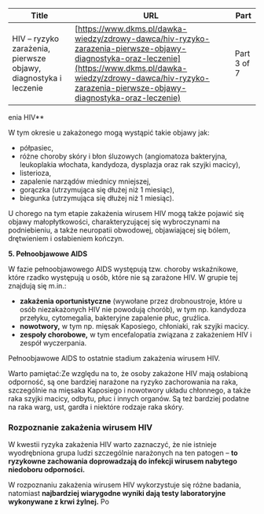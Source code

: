 | **Title**       | **URL**           | **Part**              |
|-----------------|-------------------|-----------------------|
| HIV – ryzyko zarażenia, pierwsze objawy, diagnostyka i leczenie         | [https://www.dkms.pl/dawka-wiedzy/zdrowy-dawca/hiv-ryzyko-zarazenia-pierwsze-objawy-diagnostyka-oraz-leczenie](https://www.dkms.pl/dawka-wiedzy/zdrowy-dawca/hiv-ryzyko-zarazenia-pierwsze-objawy-diagnostyka-oraz-leczenie)    | Part 3 of 7          |

enia HIV**


W tym okresie u zakażonego mogą wystąpić takie objawy jak:


* półpasiec,
* różne choroby skóry i błon śluzowych (angiomatoza bakteryjna, leukoplakia włochata, kandydoza, dysplazja oraz rak szyjki macicy),
* listerioza,
* zapalenie narządów miednicy mniejszej,
* gorączka (utrzymująca się dłużej niż 1 miesiąc),
* biegunka (utrzymująca się dłużej niż 1 miesiąc).


U chorego na tym etapie zakażenia wirusem HIV mogą także pojawić się objawy małopłytkowości, charakteryzującej się wybroczynami na podniebieniu, a także neuropatii obwodowej, objawiającej się bólem, drętwieniem i osłabieniem kończyn.


**5\. Pełnoobjawowe AIDS**


W fazie pełnoobjawowego AIDS występują tzw. choroby wskaźnikowe, które rzadko występują u osób, które nie są zarażone HIV. W grupie tej znajdują się m.in.:


* **zakażenia oportunistyczne** (wywołane przez drobnoustroje, które u osób niezakażonych HIV nie powodują chorób), w tym np. kandydoza przełyku, cytomegalia, bakteryjne zapalenie płuc, gruźlica.
* **nowotwory,** w tym np. mięsak Kaposiego, chłoniaki, rak szyjki macicy.
* **zespoły chorobowe,** w tym encefalopatia związana z zakażeniem HIV i zespół wyczerpania.


Pełnoobjawowe AIDS to ostatnie stadium zakażenia wirusem HIV.


Warto pamiętać:Ze względu na to, że osoby zakażone HIV mają osłabioną odporność, są one bardziej narażone na ryzyko zachorowania na raka, szczególnie na mięsaka Kaposiego i nowotwory układu chłonnego, a także raka szyjki macicy, odbytu, płuc i innych organów. Są też bardziej podatne na raka warg, ust, gardła i niektóre rodzaje raka skóry.
### Rozpoznanie zakażenia wirusem HIV


W kwestii ryzyka zakażenia HIV warto zaznaczyć, że nie istnieje wyodrębniona grupa ludzi szczególnie narażonych na ten patogen – **to ryzykowne zachowania doprowadzają do infekcji wirusem nabytego niedoboru odporności.**


W rozpoznaniu zakażenia wirusem HIV wykorzystuje się różne badania, natomiast **najbardziej wiarygodne wyniki dają testy laboratoryjne wykonywane z krwi żylnej.** Po